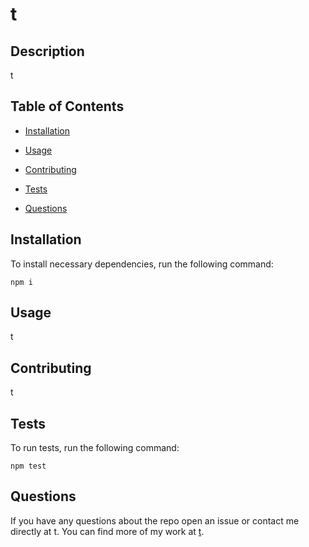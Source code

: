 # t


## Description

t
  
## Table of Contents
  
- [Installation](#installation)
- [Usage](#usage)

- [Contributing](#contributing)
- [Tests](#tests)
- [Questions](#questions)

## Installation

To install necessary dependencies, run the following command:

```
npm i
```

## Usage

t
  
## Contributing

t
  

  
## Tests

To run tests, run the following command:

```
npm test
```


## Questions

If you have any questions about the repo open an issue or contact me directly at t. You can find more of my work at [t](https://github.com/t/).
